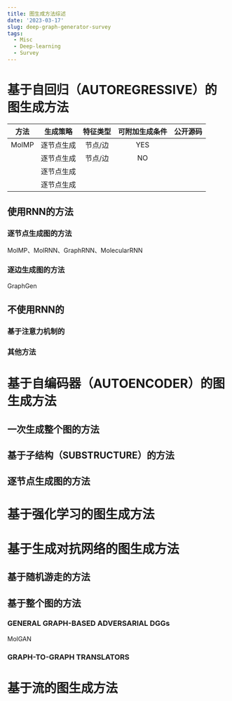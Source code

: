 ```yaml
---
title: 图生成方法综述
date: '2023-03-17'
slug: deep-graph-generator-survey
tags:
  - Misc
  - Deep-learning
  - Survey
---
```


# 基于自回归（AUTOREGRESSIVE）的图生成方法

| 方法  |  生成策略  | 特征类型 | 可附加生成条件 | 公开源码 |
| :---: | :--------: | :------: | :------------: | -------- |
| MolMP | 逐节点生成 | 节点/边  |      YES       |          |
|       | 逐节点生成 | 节点/边  |       NO       |          |
|       | 逐节点生成 |          |                |          |
|       | 逐节点生成 |          |                |          |

## 使用RNN的方法
### 逐节点生成图的方法
MolMP、MolRNN、GraphRNN、MolecularRNN
### 逐边生成图的方法
GraphGen

## 不使用RNN的
### 基于注意力机制的
### 其他方法


# 基于自编码器（AUTOENCODER）的图生成方法

## 一次生成整个图的方法
## 基于子结构（SUBSTRUCTURE）的方法
## 逐节点生成图的方法


# 基于强化学习的图生成方法


# 基于生成对抗网络的图生成方法
## 基于随机游走的方法
## 基于整个图的方法
### GENERAL GRAPH-BASED ADVERSARIAL DGGs
MolGAN
### GRAPH-TO-GRAPH TRANSLATORS

# 基于流的图生成方法


